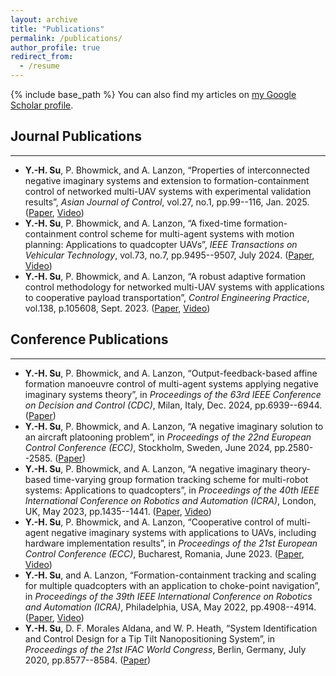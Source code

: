 ```yaml
---
layout: archive
title: "Publications"
permalink: /publications/
author_profile: true
redirect_from:
  - /resume
---
```

{% include base_path %}
You can also find my articles on [my Google Scholar profile](https://scholar.google.com/citations?user=Vu5t0IQAAAAJ&hl=en).

Journal Publications
------
------
* **Y.-H. Su**, P. Bhowmick, and A. Lanzon, “Properties of interconnected negative imaginary systems and extension to formation-containment control of networked multi-UAV systems with experimental validation results”, *Asian Journal of Control*, vol.27, no.1, pp.99--116, Jan. 2025. (<a href="https://doi.org/10.1002/asjc.3258" target="_blank" rel="noopener noreferrer">Paper</a>, <a href="https://youtu.be/grq0LWp6b98" target="_blank" rel="noopener noreferrer">Video</a>)
* **Y.-H. Su**, P. Bhowmick, and A. Lanzon, “A fixed-time formation-containment control scheme for multi-agent systems with motion planning: Applications to quadcopter UAVs”, *IEEE Transactions on Vehicular Technology*, vol.73, no.7, pp.9495--9507, July 2024. (<a href="https://ieeexplore.ieee.org/document/10480629" target="_blank" rel="noopener noreferrer">Paper</a>, <a href="https://youtu.be/Fv1j05rhDoI" target="_blank" rel="noopener noreferrer">Video</a>)
* **Y.-H. Su**, P. Bhowmick, and A. Lanzon, “A robust adaptive formation control methodology for networked multi-UAV systems with applications to cooperative payload transportation”, *Control Engineering Practice*, vol.138, p.105608, Sept. 2023. (<a href="https://doi.org/10.1016/j.conengprac.2023.105608" target="_blank" rel="noopener noreferrer">Paper</a>, <a href="https://youtu.be/6ZlPhaR3was" target="_blank" rel="noopener noreferrer">Video</a>)


Conference Publications
------
------
* **Y.-H. Su**, P. Bhowmick, and A. Lanzon, “Output-feedback-based affine formation manoeuvre control of multi-agent systems applying negative imaginary systems theory”, in *Proceedings of the 63rd IEEE Conference on Decision and Control (CDC)*, Milan, Italy, Dec. 2024, pp.6939--6944. (<a href="https://ieeexplore.ieee.org/document/10886801" target="_blank" rel="noopener noreferrer">Paper</a>)
* **Y.-H. Su**, P. Bhowmick, and A. Lanzon, “A negative imaginary solution to an aircraft platooning problem”, in *Proceedings of the 22nd European Control Conference (ECC)*, Stockholm, Sweden, June 2024, pp.2580--2585. (<a href="https://ieeexplore.ieee.org/document/10591252" target="_blank" rel="noopener noreferrer">Paper</a>)
* **Y.-H. Su**, P. Bhowmick, and A. Lanzon, “A negative imaginary theory-based time-varying group formation tracking scheme for multi-robot systems: Applications to quadcopters”, in *Proceedings of the 40th IEEE International Conference on Robotics and Automation (ICRA)*, London, UK, May 2023, pp.1435--1441. (<a href="https://doi.org/10.1109/ICRA48891.2023.10160850" target="_blank" rel="noopener noreferrer">Paper</a>, <a href="https://youtu.be/yC2_CKE-72A" target="_blank" rel="noopener noreferrer">Video</a>)
* **Y.-H. Su**, P. Bhowmick, and A. Lanzon, “Cooperative control of multi-agent negative imaginary systems with applications to UAVs, including hardware implementation results”, in *Proceedings of the 21st European Control Conference (ECC)*, Bucharest, Romania, June 2023. (<a href="https://doi.org/10.23919/ECC57647.2023.10178371" target="_blank" rel="noopener noreferrer">Paper</a>, <a href="https://youtu.be/5wD7zETI670" target="_blank" rel="noopener noreferrer">Video</a>) 
* **Y.-H. Su**, and A. Lanzon, “Formation-containment tracking and scaling for multiple quadcopters with an application to choke-point navigation”, in *Proceedings of the 39th IEEE International Conference on Robotics and Automation (ICRA)*, Philadelphia, USA, May 2022, pp.4908--4914. (<a href="https://doi.org/10.1109/ICRA46639.2022.9812172" target="_blank" rel="noopener noreferrer">Paper</a>, <a href="https://youtu.be/V_tbX0zHQ1E" target="_blank" rel="noopener noreferrer">Video</a>)
* **Y.-H. Su**, D. F. Morales Aldana, and W. P. Heath, “System Identification and Control Design for a Tip Tilt Nanopositioning System”, in *Proceedings of the 21st IFAC World Congress*, Berlin, Germany, July 2020, pp.8577--8584. (<a href="https://doi.org/10.1016/j.ifacol.2020.12.534" target="_blank" rel="noopener noreferrer">Paper</a>) 